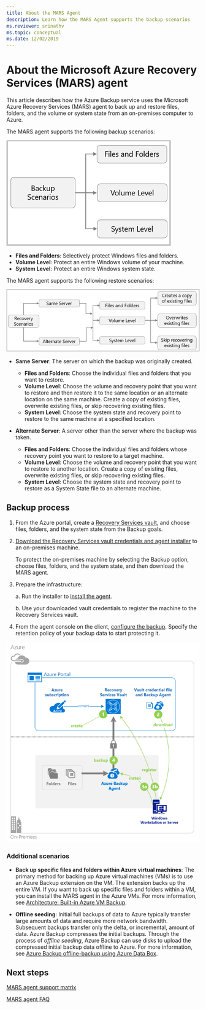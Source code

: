 ```yaml
---
title: About the MARS Agent
description: Learn how the MARS Agent supports the backup scenarios
ms.reviewer: srinathv
ms.topic: conceptual
ms.date: 12/02/2019
---
```


# About the Microsoft Azure Recovery Services (MARS) agent

This article describes how the Azure Backup service uses the Microsoft Azure Recovery Services (MARS) agent to back up and restore files, folders, and the volume or system state from an on-premises computer to Azure.

The MARS agent supports the following backup scenarios:

![MARS backup scenarios](./media/backup-try-azure-backup-in-10-mins/backup-scenarios.png)

- **Files and Folders**: Selectively protect Windows files and folders.
- **Volume Level**: Protect an entire Windows volume of your machine.
- **System Level**: Protect an entire Windows system state.

The MARS agent supports the following restore scenarios:

![MARS recovery scenarios](./media/backup-try-azure-backup-in-10-mins/restore-scenarios.png)

-	**Same Server**: The server on which the backup was originally created.
    -    **Files and Folders**: Choose the individual files and folders that you want to restore.
    -    **Volume Level**: Choose the volume and recovery point that you want to restore and then restore it to the same location or an alternate location on the same machine.  Create a copy of existing files, overwrite existing files, or skip recovering existing files.
    -    **System Level**: Choose the system state and recovery point to restore to the same machine at a specified location.


- 	**Alternate Server**: A server other than the server where the backup was taken.
    -    **Files and Folders**: Choose the individual files and folders whose recovery point you want to restore to a target machine.
    -    **Volume Level**: Choose the volume and recovery point that you want to restore to another location. Create a copy of existing files, overwrite existing files, or skip recovering existing files.
    -    **System Level**: Choose the system state and recovery point to restore as a System State file to an alternate machine.

## Backup process

1. From the Azure portal, create a [Recovery Services vault](https://docs.microsoft.com/azure/backup/backup-configure-vault#create-a-recovery-services-vault), and choose files, folders, and the system state from the Backup goals.
2. [Download the Recovery Services vault credentials and agent installer](https://docs.microsoft.com/azure/backup/backup-configure-vault#download-the-mars-agent) to an on-premises machine. 

    To protect the on-premises machine by selecting the Backup option, choose files, folders, and the system state, and then download the MARS agent.

3. Prepare the infrastructure:

    a. Run the installer to [install the agent](https://docs.microsoft.com/azure/backup/backup-configure-vault#install-and-register-the-agent).

    b. Use your downloaded vault credentials to register the machine to the Recovery Services vault.
4. From the agent console on the client, [configure the backup](https://docs.microsoft.com/azure/backup/backup-configure-vault#create-a-backup-policy). Specify the retention policy of your backup data to start protecting it.

![Azure Backup agent diagram](./media/backup-try-azure-backup-in-10-mins/backup-process.png)


### Additional scenarios
-	**Back up specific files and folders within Azure virtual machines**: The primary method for backing up Azure virtual machines (VMs) is to use an Azure Backup extension on the VM. The extension backs up the entire VM. If you want to back up specific files and folders within a VM, you can install the MARS agent in the Azure VMs. For more information, see [Architecture: Built-in Azure VM Backup](https://docs.microsoft.com/azure/backup/backup-architecture#architecture-built-in-azure-vm-backup).

-	**Offline seeding**: Initial full backups of data to Azure typically transfer large amounts of data and require more network bandwidth. Subsequent backups transfer only the delta, or incremental, amount of data. Azure Backup compresses the initial backups. Through the process of *offline seeding*, Azure Backup can use disks to upload the compressed initial backup data offline to Azure. For more information, see [Azure Backup offline-backup using Azure Data Box](offline-backup-azure-data-box.md).

## Next steps
[MARS agent support matrix](https://docs.microsoft.com/azure/backup/backup-support-matrix-mars-agent)

[MARS agent FAQ](https://docs.microsoft.com/azure/backup/backup-azure-file-folder-backup-faq)
